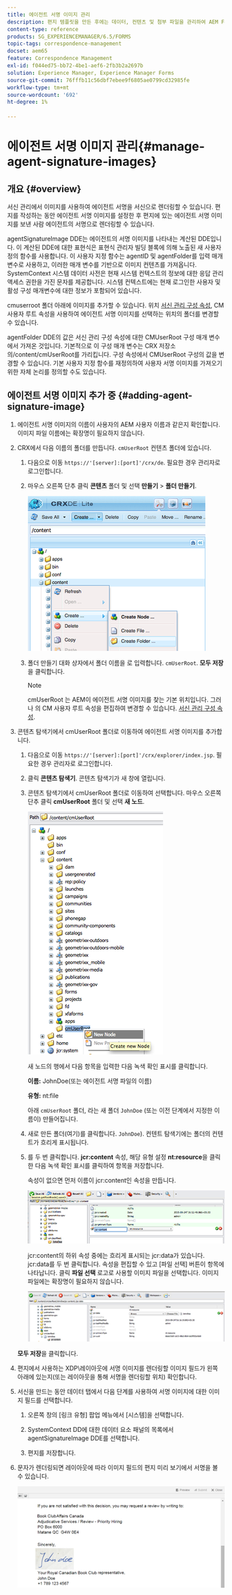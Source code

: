 ```yaml
---
title: 에이전트 서명 이미지 관리
description: 편지 템플릿을 만든 후에는 데이터, 컨텐츠 및 첨부 파일을 관리하여 AEM Forms에서 서신을 만드는 데 사용할 수 있습니다.
content-type: reference
products: SG_EXPERIENCEMANAGER/6.5/FORMS
topic-tags: correspondence-management
docset: aem65
feature: Correspondence Management
exl-id: f044ed75-bb72-4be1-aef6-2fb3b2a2697b
solution: Experience Manager, Experience Manager Forms
source-git-commit: 76fffb11c56dbf7ebee9f6805ae0799cd32985fe
workflow-type: tm+mt
source-wordcount: '692'
ht-degree: 1%

---
```


# 에이전트 서명 이미지 관리{#manage-agent-signature-images}

## 개요 {#overview}

서신 관리에서 이미지를 사용하여 에이전트 서명을 서신으로 렌더링할 수 있습니다. 편지를 작성하는 동안 에이전트 서명 이미지를 설정한 후 편지에 있는 에이전트 서명 이미지를 보낸 사람 에이전트의 서명으로 렌더링할 수 있습니다.

agentSignatureImage DDE는 에이전트의 서명 이미지를 나타내는 계산된 DDE입니다. 이 계산된 DDE에 대한 표현식은 표현식 관리자 빌딩 블록에 의해 노출된 새 사용자 정의 함수를 사용합니다. 이 사용자 지정 함수는 agentID 및 agentFolder를 입력 매개 변수로 사용하고, 이러한 매개 변수를 기반으로 이미지 컨텐츠를 가져옵니다. SystemContext 시스템 데이터 사전은 현재 시스템 컨텍스트의 정보에 대한 응답 관리 액세스 권한을 가진 문자를 제공합니다. 시스템 컨텍스트에는 현재 로그인한 사용자 및 활성 구성 매개변수에 대한 정보가 포함되어 있습니다.

cmuserroot 폴더 아래에 이미지를 추가할 수 있습니다. 위치 [서신 관리 구성 속성](/help/forms/using/cm-configuration-properties.md), CM 사용자 루트 속성을 사용하여 에이전트 서명 이미지를 선택하는 위치의 폴더를 변경할 수 있습니다.

agentFolder DDE의 값은 서신 관리 구성 속성에 대한 CMUserRoot 구성 매개 변수에서 가져온 것입니다. 기본적으로 이 구성 매개 변수는 CRX 저장소의/content/cmUserRoot를 가리킵니다. 구성 속성에서 CMUserRoot 구성의 값을 변경할 수 있습니다.
기본 사용자 지정 함수를 재정의하여 사용자 서명 이미지를 가져오기 위한 자체 논리를 정의할 수도 있습니다.

## 에이전트 서명 이미지 추가 중 {#adding-agent-signature-image}

1. 에이전트 서명 이미지의 이름이 사용자의 AEM 사용자 이름과 같은지 확인합니다. 이미지 파일 이름에는 확장명이 필요하지 않습니다.
1. CRX에서 다음 이름의 폴더를 만듭니다. `cmUserRoot` 컨텐츠 폴더에 있습니다.

   1. 다음으로 이동 `https://'[server]:[port]'/crx/de`. 필요한 경우 관리자로 로그인합니다.

   1. 마우스 오른쪽 단추 클릭 **콘텐츠** 폴더 및 선택 **만들기** > **폴더 만들기**.

      ![폴더 만들기](assets/1_createnode_cmuserroot.png)

   1. 폴더 만들기 대화 상자에서 폴더 이름을 로 입력합니다. `cmUserRoot`. **모두 저장**&#x200B;을 클릭합니다.

      >[!NOTE]
      >
      >cmUserRoot 는 AEM이 에이전트 서명 이미지를 찾는 기본 위치입니다. 그러나 의 CM 사용자 루트 속성을 편집하여 변경할 수 있습니다. [서신 관리 구성 속성](/help/forms/using/cm-configuration-properties.md).

1. 콘텐츠 탐색기에서 cmUserRoot 폴더로 이동하여 에이전트 서명 이미지를 추가합니다.

   1. 다음으로 이동 `https://'[server]:[port]'/crx/explorer/index.jsp`. 필요한 경우 관리자로 로그인합니다.
   1. 클릭 **콘텐츠 탐색기**. 콘텐츠 탐색기가 새 창에 열립니다.
   1. 콘텐츠 탐색기에서 cmUserRoot 폴더로 이동하여 선택합니다. 마우스 오른쪽 단추 클릭 **cmUserRoot** 폴더 및 선택 **새 노드**.

      ![cmUserRoot의 새 노드](assets/2_cmuserroot_newnode.png)

      새 노드의 행에서 다음 항목을 입력한 다음 녹색 확인 표시를 클릭합니다.

      **이름:** JohnDoe(또는 에이전트 서명 파일의 이름)

      **유형:** nt:file

      아래 `cmUserRoot` 폴더, 라는 새 폴더 `JohnDoe` (또는 이전 단계에서 지정한 이름이) 만들어집니다.

   1. 새로 만든 폴더(여기)를 클릭합니다. `JohnDoe`). 컨텐트 탐색기에는 폴더의 컨텐트가 흐리게 표시됩니다.

   1. 를 두 번 클릭합니다. **jcr:content** 속성, 해당 유형 설정 **nt:resource**&#x200B;을 클릭한 다음 녹색 확인 표시를 클릭하여 항목을 저장합니다.

      속성이 없으면 먼저 이름이 jcr:content인 속성을 만듭니다.

      ![jcr:content 속성](assets/3_jcrcontentntresource.png)

      jcr:content의 하위 속성 중에는 흐리게 표시되는 jcr:data가 있습니다. jcr:data를 두 번 클릭합니다. 속성을 편집할 수 있고 [파일 선택] 버튼이 항목에 나타납니다. 클릭 **파일 선택** 로고로 사용할 이미지 파일을 선택합니다. 이미지 파일에는 확장명이 필요하지 않습니다.

      ![JCR 데이터](assets/5_jcrdata.png)

   **모두 저장**&#x200B;을 클릭합니다.

1. 편지에서 사용하는 XDP\레이아웃에 서명 이미지를 렌더링할 이미지 필드가 왼쪽 아래에 있는지(또는 레이아웃을 통해 서명을 렌더링할 위치) 확인합니다.
1. 서신을 만드는 동안 데이터 탭에서 다음 단계를 사용하여 서명 이미지에 대한 이미지 필드를 선택합니다.

   1. 오른쪽 창의 [링크 유형] 팝업 메뉴에서 [시스템]을 선택합니다.

   1. SystemContext DD에 대한 데이터 요소 패널의 목록에서 agentSignatureImage DDE를 선택합니다.

   1. 편지를 저장합니다.

1. 문자가 렌더링되면 레이아웃에 따라 이미지 필드의 편지 미리 보기에서 서명을 볼 수 있습니다.

   ![편지의 에이전트 서명 이미지](assets/letterwithsignature.png)
